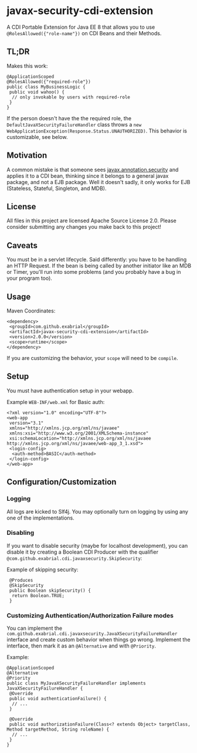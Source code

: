# javax-security-cdi-extension
A CDI Portable Extension for Java EE 8 that allows you to use `@RolesAllowed({"role-name"})` on CDI Beans and their Methods.

## TL;DR

Makes this work:

```
@ApplicationScoped
@RolesAllowed({"required-role"})
public class MyBusinessLogic {
 public void wahoo() {
  // only invokable by users with required-role
 }
}
```

If the person doesn't have the the required role, the `DefaultJavaXSecurityFailureHandler` class throws a `new WebApplicationException(Response.Status.UNAUTHORIZED)`. This behavior is customizable, see below.
 
## Motivation
A common mistake is that someone sees [javax.annotation.security](https://docs.oracle.com/javaee/7/api/javax/annotation/security/RolesAllowed.html) and applies it to a CDI bean, thinking since it belongs to a general javax package, and not a EJB package. Well it doesn't sadly, it only works for EJB (Stateless, Stateful, Singleton, and MDB).

## License

All files in this project are licensed Apache Source License 2.0. Please consider submitting any changes you make back to this project!

## Caveats

You must be in a servlet lifecycle. Said differently: you have to be handling an HTTP Request. If the bean is being called by another initiator like an MDB or Timer, you'll run into some problems (and you probably have a bug in your program too).

## Usage

Maven Coordinates:

```
<dependency>
 <groupId>com.github.exabrial</groupId>
 <artifactId>javax-security-cdi-extension</artifactId>
 <version>2.0.0</version>
 <scope>runtime</scope>
</dependency>
```

If you are customizing the behavior, your `scope` will need to be `compile`.

## Setup

You must have authentication setup in your webapp. 

Example `WEB-INF/web.xml` for Basic auth:

```
<?xml version="1.0" encoding="UTF-8"?>
<web-app
 version="3.1"
 xmlns="http://xmlns.jcp.org/xml/ns/javaee"
 xmlns:xsi="http://www.w3.org/2001/XMLSchema-instance"
 xsi:schemaLocation="http://xmlns.jcp.org/xml/ns/javaee http://xmlns.jcp.org/xml/ns/javaee/web-app_3_1.xsd">
 <login-config>
  <auth-method>BASIC</auth-method>
 </login-config>
</web-app>
```

## Configuration/Customization

### Logging
All logs are kicked to Slf4j. You may optionally turn on logging by using any one of the implementations.

### Disabling

If you want to disable security (maybe for localhost development), you can disable it by creating a Boolean CDI Producer with the qualifier `@com.github.exabrial.cdi.javaxsecurity.SkipSecurity`:

Example of skipping security:

```
 @Produces
 @SkipSecurity
 public Boolean skipSecurity() {
  return Boolean.TRUE;
 }
```

### Customizing Authentication/Authorization Failure modes

You can implement the `com.github.exabrial.cdi.javaxsecurity.JavaXSecurityFailureHandler` interface and create custom behavior when things go wrong. Implement the interface, then mark it as an `@Alternative` and with `@Priority`.

Example:

```
@ApplicationScoped
@Alternative
@Priority
public class MyJavaXSecurityFailureHandler implements JavaXSecurityFailureHandler {
 @Override
 public void authenticationFailure() {
  // ...
 }
 
 @Override
 public void authorizationFailure(Class<? extends Object> targetClass, Method targetMethod, String roleName) {
  // ...
 }
}
```
